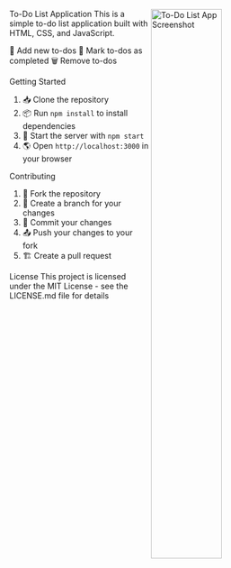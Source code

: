 To-Do List Application
<img src="https://i.imgur.com/6cG99yZ.png" alt="To-Do List App Screenshot" width="50%" align="right">
This is a simple to-do list application built with HTML, CSS, and JavaScript.

🎨 Add new to-dos
🔲 Mark to-dos as completed
🗑️ Remove to-dos

Getting Started
1. 📥 Clone the repository 
2. 📦 Run `npm install` to install dependencies 
3. 🚀 Start the server with `npm start` 
4. 🌎 Open `http://localhost:3000` in your browser

Contributing
1. 🍴 Fork the repository 
2. 🔨 Create a branch for your changes 
3. 💾 Commit your changes 
4. 📤 Push your changes to your fork 
5. 🏗️ Create a pull request

License
This project is licensed under the MIT License - see the LICENSE.md file for details
